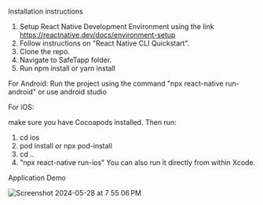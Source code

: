 Installation instructions
1) Setup React Native Development Environment using the link https://reactnative.dev/docs/environment-setup
2) Follow instructions on "React Native CLI Quickstart".
3) Clone the repo.
4) Navigate to SafeTapp folder.
5) Run npm install or yarn install

For Android:
Run the project using the command "npx react-native run-android" or use android studio


For iOS:

make sure you have Cocoapods installed. Then run:
1) cd ios
2) pod install or npx pod-install
3) cd ..
4) "npx react-native run-ios"
You can also run it directly from within Xcode.

Application Demo 

![Screenshot 2024-05-28 at 7 55 06 PM](https://github.com/azharkiz/TechMatrixProject/assets/36560281/b0f10c1a-f473-49f6-98db-38c7a64e5286)
